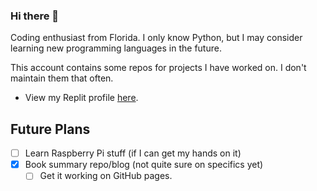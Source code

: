 ### Hi there 👋

<!--
**Vomet/Vomet** is a ✨ _special_ ✨ repository because its `README.md` (this file) appears on your GitHub profile.

Here are some ideas to get you started:

- 🔭 I’m currently working on ...
- 🌱 I’m currently learning ...
- 👯 I’m looking to collaborate on ...
- 🤔 I’m looking for help with ...
- 💬 Ask me about ...
- 📫 How to reach me: ...
- 😄 Pronouns: ...
- ⚡ Fun fact: ...
-->

Coding enthusiast from Florida. I only know Python, but I may consider learning new programming languages in the future.

This account contains some repos for projects I have worked on. I don't maintain them that often.
- View my Replit profile [here](https://replit.com/@Vomet).

## Future Plans
- [ ] Learn Raspberry Pi stuff (if I can get my hands on it)
- [x] Book summary repo/blog (not quite sure on specifics yet)
  - [ ] Get it working on GitHub pages.
